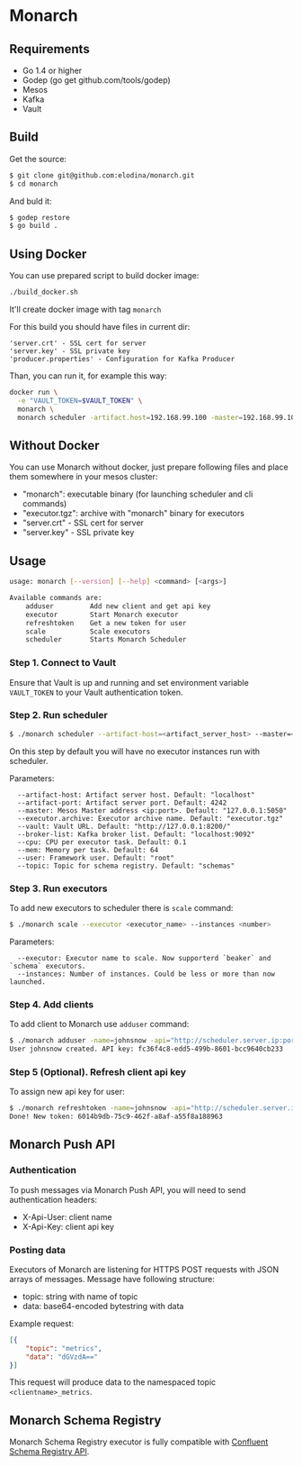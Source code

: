 # Monarch

## Requirements
- Go 1.4 or higher
- Godep (go get github.com/tools/godep)
- Mesos
- Kafka
- Vault

## Build
Get the source:
```bash
$ git clone git@github.com:elodina/monarch.git
$ cd monarch
```

And buld it:
```bash
$ godep restore
$ go build .
```

## Using Docker
You can use prepared script to build docker image:
```bash
./build_docker.sh
```
It'll create docker image with tag `monarch`

For this build you should have files in current dir:
```
'server.crt' - SSL cert for server
'server.key' - SSL private key
'producer.properties' - Configuration for Kafka Producer
```

Than, you can run it, for example this way:
```bash
docker run \
  -e "VAULT_TOKEN=$VAULT_TOKEN" \
  monarch \
  monarch scheduler -artifact.host=192.168.99.100 -master=192.168.99.100:5050
```

## Without Docker
You can use Monarch without docker, just prepare following files and place them somewhere in your mesos cluster:
- "monarch": executable binary (for launching scheduler and cli commands)
- "executor.tgz": archive with "monarch" binary for executors
- "server.crt" - SSL cert for server
- "server.key" - SSL private key

## Usage
```bash
usage: monarch [--version] [--help] <command> [<args>]

Available commands are:
    adduser         Add new client and get api key
    executor        Start Monarch executor
    refreshtoken    Get a new token for user
    scale           Scale executors
    scheduler       Starts Monarch Scheduler
```

### Step 1. Connect to Vault
Ensure that Vault is up and running and set environment variable `VAULT_TOKEN` to your Vault authentication token.

### Step 2. Run scheduler
```bash
$ ./monarch scheduler --artifact-host=<artifact_server_host> --master=<mesos_master_host:port> --broker-list=<kafka.broker1:port>,<kafka.broker2:port>
```
On this step by default you will have no executor instances run with scheduler.

Parameters:
```
  --artifact-host: Artifact server host. Default: "localhost"
  --artifact-port: Artifact server port. Default: 4242
  --master: Mesos Master address <ip:port>. Default: "127.0.0.1:5050"
  --executor.archive: Executor archive name. Default: "executor.tgz"
  --vault: Vault URL. Default: "http://127.0.0.1:8200/"
  --broker-list: Kafka broker list. Default: "localhost:9092"
  --cpu: CPU per executor task. Default: 0.1
  --mem: Memory per task. Default: 64
  --user: Framework user. Default: "root"
  --topic: Topic for schema registry. Default: "schemas"
```

### Step 3. Run executors
To add new executors to scheduler there is `scale` command:
```bash
$ ./monarch scale --executor <executor_name> --instances <number>
```
Parameters:
```
  --executor: Executor name to scale. Now supporterd `beaker` and `schema` executors.
  --instances: Number of instances. Could be less or more than now launched.
```

### Step 4. Add clients
To add client to Monarch use `adduser` command:
```bash
$ ./monarch adduser -name=johnsnow -api="http://scheduler.server.ip:port"
User johnsnow created. API key: fc36f4c8-edd5-499b-8601-bcc9640cb233
```

### Step 5 (Optional). Refresh client api key
To assign new api key for user:
```bash
$ ./monarch refreshtoken -name=johnsnow -api="http://scheduler.server.ip:port"
Done! New token: 6014b9db-75c9-462f-a8af-a55f8a188963
```

## Monarch Push API

### Authentication
To push messages via Monarch Push API, you will need to send authentication headers:

- X-Api-User: client name
- X-Api-Key: client api key

### Posting data
Executors of Monarch are listening for HTTPS POST requests with JSON arrays of messages. Message have following structure:

- topic: string with name of topic
- data: base64-encoded bytestring with data

Example request:
```json
[{
    "topic": "metrics",
    "data": "dGVzdA=="
}]
```
This request will produce data to the namespaced topic `<clientname>_metrics`.

## Monarch Schema Registry

Monarch Schema Registry executor is fully compatible with [Confluent Schema Registry API](http://docs.confluent.io/2.0.0/schema-registry/docs/index.html).
